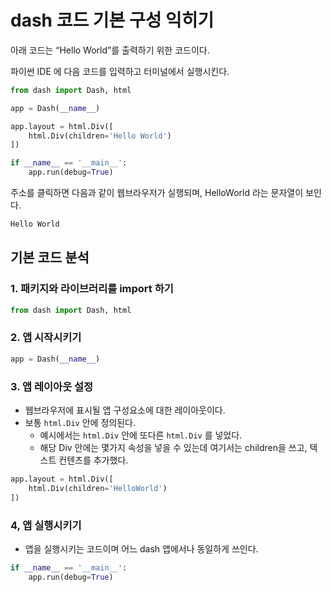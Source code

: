 # dash 코드 기본 구성 익히기

아래 코드는 “Hello World”를 출력하기 위한 코드이다.

파이썬 IDE 에 다음 코드를 입력하고 터미널에서 실행시킨다.

```python
from dash import Dash, html

app = Dash(__name__)

app.layout = html.Div([
    html.Div(children='Hello World')
])

if __name__ == '__main__':
    app.run(debug=True)
```

주소를 클릭하면 다음과 같이 웹브라우저가 실행되며, HelloWorld 라는 문자열이 보인다.

```python
Hello World
```

## 

## 기본 코드 분석

### 1. 패키지와 라이브러리를 import 하기

```python
from dash import Dash, html
```

### 2. 앱 시작시키기

```python
app = Dash(__name__)
```

### 3. 앱 레이아웃 설정

- 웹브라우저에 표시될 앱 구성요소에 대한 레이아웃이다.
- 보통 `html.Div` 안에 정의된다.
  - 예시에서는 `html.Div` 안에 또다른 `html.Div` 를 넣었다.
  - 해당 Div 안에는 몇가지 속성을 넣을 수 있는데 여기서는 children을 쓰고, 텍스트 컨텐츠를 추가했다.

```python
app.layout = html.Div([
    html.Div(children='HelloWorld')
])
```

### 4, 앱 실행시키기

- 앱을 실행시키는 코드이며 어느 dash 앱에서나 동일하게 쓰인다.

```python
if __name__ == '__main__':
    app.run(debug=True)
```


